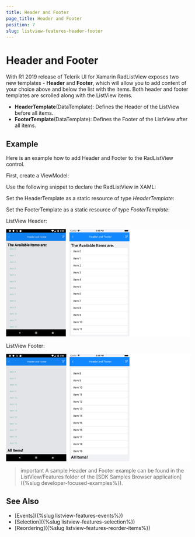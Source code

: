 ```yaml
---
title: Header and Footer
page_title: Header and Footer
position: 7
slug: listview-features-header-footer
---
```


# Header and Footer

With R1 2019 release of Telerik UI for Xamarin RadListView exposes two new templates - **Header** and **Footer**, which will allow you to add content of your choice above and below the list with the items. Both header and footer templates are scrolled along with the ListView items. 

* **HeaderTemplate**(DataTemplate): Defines the Header of the ListView before all items.
* **FooterTemplate**(DataTemplate): Defines the Footer of the ListView after all items.

## Example

Here is an example how to add Header and Footer to the RadListView control.

First, create a ViewModel:

<snippet id='listview-features-header-and-footer-viewmodel'/>

Use the following snippet to declare the RadListView in XAML:

<snippet id='listview-features-header-and-footer-xaml'/>

Set the HeaderTemplate as a static resource of type *HeaderTemplate*:

<snippet id='listview-features-header-template-xaml'/>

Set the FooterTemplate as a static resource of type *FooterTemplate*:

<snippet id='listview-features-footer-template-xaml'/>

ListView Header:

![RadListView Footer Template](images/listview-features-header-template.png "[RadListView Footer Template")

ListView Footer:

![RadListView Footer Template](images/listview-features-footer-template.png "[RadListView Footer Template")

>important A sample Header and Footer example can be found in the ListView/Features folder of the [SDK Samples Browser application]({%slug developer-focused-examples%}).

## See Also

- [Events]({%slug listview-features-events%})
- [Selection]({%slug listview-features-selection%})
- [Reordering]({%slug listview-features-reorder-items%})
